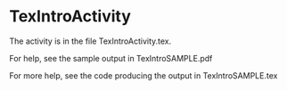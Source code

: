 # TexIntroActivity

The activity is in the file TexIntroActivity.tex.

For help, see the sample output in TexIntroSAMPLE.pdf

For more help, see the code producing the output in TexIntroSAMPLE.tex
